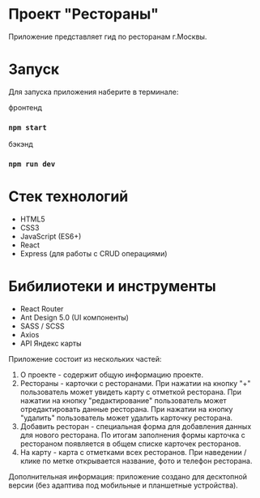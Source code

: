 # Проект "Рестораны"

Приложение представляет гид по ресторанам г.Москвы.

# Запуск

Для запуска приложения наберите в терминале:

фронтенд

### `npm start`

бэкэнд

### `npm run dev`

# Стек технологий

-   HTML5
-   CSS3
-   JavaScript (ES6+)
-   React
-   Express (для работы с CRUD операциями)

# Бибилиотеки и инструменты

-   React Router
-   Ant Design 5.0 (UI компоненты)
-   SASS / SCSS
-   Axios
-   API Яндекс карты

Приложение состоит из нескольких частей:

1. О проекте - содержит общую информацию проекте.
2. Рестораны - карточки с ресторанами. При нажатии на кнопку "+" пользователь может увидеть карту с отметкой ресторана. При нажатии на кнопку "редактирование" пользователь может отредактировать данные ресторана. При нажатии на кнопку "удалить" пользователь может удалить карточку ресторана.
3. Добавить ресторан - специальная форма для добавления данных для нового ресторана. По итогам заполнения формы карточка с рестораном появляется в общем списке карточек ресторанов.
4. На карту - карта с отметками всех ресторанов. При наведении / клике по метке открывается название, фото и телефон ресторана.

Дополнительная информация: приложение создано для десктопной версии (без адаптива под мобильные и планшетные устройства).
